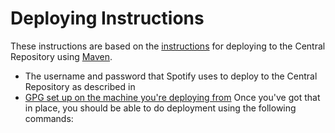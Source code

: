 # Deploying Instructions

These instructions are based on the [instructions](http://central.sonatype.org/pages/ossrh-guide.html)
for deploying to the Central Repository using [Maven](http://central.sonatype.org/pages/apache-maven.html).
- The username and password that Spotify uses to deploy to the Central Repository as described in
- [GPG set up on the machine you're deploying from](http://central.sonatype.org/pages/working-with-pgp-signatures.html)
Once you've got that in place, you should be able to do deployment using the following commands:
```

```